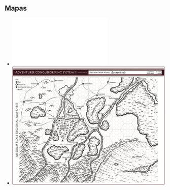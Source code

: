 ## Mapas
- ![player_map_poster.pdf](../assets/player_map_poster_1740322954837_0.pdf)
- ![Screenshot 2025-02-23 at 15.02.03.png](../assets/Screenshot_2025-02-23_at_15.02.03_1740322967072_0.png)